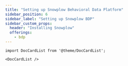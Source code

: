 ```yaml
---
title: "Setting up Snowplow Behavioral Data Platform"
sidebar_position: 6
sidebar_label: "Setting up Snowplow BDP"
sidebar_custom_props:
  header: "Installing Snowplow"
  offerings:
    - bdp
---
```


```mdx-code-block
import DocCardList from '@theme/DocCardList';

<DocCardList />
```

